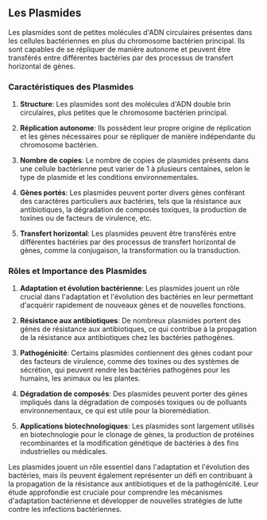 ## Les Plasmides

Les plasmides sont de petites molécules d'ADN circulaires présentes dans les cellules bactériennes en plus du chromosome bactérien principal. Ils sont capables de se répliquer de manière autonome et peuvent être transférés entre différentes bactéries par des processus de transfert horizontal de gènes.

### Caractéristiques des Plasmides

1. **Structure**: Les plasmides sont des molécules d'ADN double brin circulaires, plus petites que le chromosome bactérien principal.

2. **Réplication autonome**: Ils possèdent leur propre origine de réplication et les gènes nécessaires pour se répliquer de manière indépendante du chromosome bactérien.

3. **Nombre de copies**: Le nombre de copies de plasmides présents dans une cellule bactérienne peut varier de 1 à plusieurs centaines, selon le type de plasmide et les conditions environnementales.

4. **Gènes portés**: Les plasmides peuvent porter divers gènes conférant des caractères particuliers aux bactéries, tels que la résistance aux antibiotiques, la dégradation de composés toxiques, la production de toxines ou de facteurs de virulence, etc.

5. **Transfert horizontal**: Les plasmides peuvent être transférés entre différentes bactéries par des processus de transfert horizontal de gènes, comme la conjugaison, la transformation ou la transduction.

### Rôles et Importance des Plasmides

1. **Adaptation et évolution bactérienne**: Les plasmides jouent un rôle crucial dans l'adaptation et l'évolution des bactéries en leur permettant d'acquérir rapidement de nouveaux gènes et de nouvelles fonctions.

2. **Résistance aux antibiotiques**: De nombreux plasmides portent des gènes de résistance aux antibiotiques, ce qui contribue à la propagation de la résistance aux antibiotiques chez les bactéries pathogènes.

3. **Pathogénicité**: Certains plasmides contiennent des gènes codant pour des facteurs de virulence, comme des toxines ou des systèmes de sécrétion, qui peuvent rendre les bactéries pathogènes pour les humains, les animaux ou les plantes.

4. **Dégradation de composés**: Des plasmides peuvent porter des gènes impliqués dans la dégradation de composés toxiques ou de polluants environnementaux, ce qui est utile pour la bioremédiation.

5. **Applications biotechnologiques**: Les plasmides sont largement utilisés en biotechnologie pour le clonage de gènes, la production de protéines recombinantes et la modification génétique de bactéries à des fins industrielles ou médicales.

Les plasmides jouent un rôle essentiel dans l'adaptation et l'évolution des bactéries, mais ils peuvent également représenter un défi en contribuant à la propagation de la résistance aux antibiotiques et de la pathogénicité. Leur étude approfondie est cruciale pour comprendre les mécanismes d'adaptation bactérienne et développer de nouvelles stratégies de lutte contre les infections bactériennes.